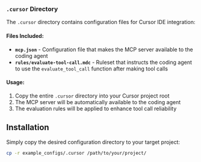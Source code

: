 ### `.cursor` Directory

The `.cursor` directory contains configuration files for Cursor IDE integration:

#### Files Included:

- **`mcp.json`** - Configuration file that makes the MCP server available to the coding agent
- **`rules/evaluate-tool-call.mdc`** - Ruleset that instructs the coding agent to use the `evaluate_tool_call` function after making tool calls

#### Usage:

1. Copy the entire `.cursor` directory into your Cursor project root
2. The MCP server will be automatically available to the coding agent
3. The evaluation rules will be applied to enhance tool call reliability

## Installation

Simply copy the desired configuration directory to your target project:

```bash
cp -r example_configs/.cursor /path/to/your/project/
```